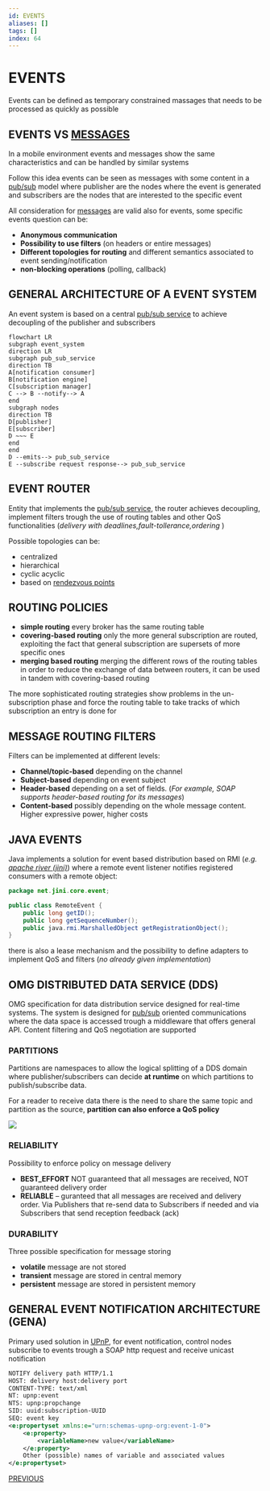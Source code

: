```yaml
---
id: EVENTS
aliases: []
tags: []
index: 64
---
```


# EVENTS

Events can be defined as temporary constrained massages that needs to be processed as quickly as possible

## EVENTS VS [MESSAGES](mobile_systems/MESSAGING.md)

In a mobile environment events and messages show the same characteristics and can be handled by similar systems

Follow this idea events can be seen as messages with some content in a [pub/sub](mobile_systems/PUB_SUB_MODEL.md) model where publisher are the nodes where the event is generated and subscribers are the nodes that are interested to the specific event

All consideration for [messages](mobile_systems/MESSAGING.md) are valid also for events, some specific events question can be:

- **Anonymous communication**
- **Possibility to use filters** (on headers or entire messages)
- **Different topologies for routing** and different semantics associated to event sending/notification
-  **non-blocking operations** (polling, callback)
## GENERAL ARCHITECTURE OF A EVENT SYSTEM

An event system is based on a central [pub/sub service](mobile_systems/PUB_SUB_MODEL.md) to achieve decoupling of the publisher and subscribers

```mermaid
flowchart LR
subgraph event_system
direction LR
subgraph pub_sub_service
direction TB
A[notification consumer]
B[notification engine]
C[subscription manager]
C --> B --notify--> A
end
subgraph nodes
direction TB
D[publisher]
E[subscriber]
D ~~~ E
end
end
D --emits--> pub_sub_service
E --subscribe request response--> pub_sub_service
```


## EVENT ROUTER

Entity that implements the [pub/sub service](mobile_systems/PUB_SUB_MODEL.md), the router achieves decoupling, implement filters trough the use of routing tables and other QoS functionalities (*delivery with deadlines,fault-tollerance,ordering* )

Possible topologies can be:

- centralized
- hierarchical
- cyclic acyclic
- based on [rendezvous points](DESIGN%20PATTERN%20AND%20ARCHITECTURES.md#RENDEZVOUS)

## ROUTING POLICIES

- **simple routing**  every broker has the same routing table
- **covering-based routing** only the more general subscription are routed, exploiting the fact that general subscription are supersets of more specific ones
- **merging based routing** merging the different rows of the routing tables in order to reduce the exchange of data between routers, it can be used in tandem with covering-based routing

The more sophisticated routing strategies show problems in the un-subscription phase and force the routing table to take tracks of which subscription an entry is done for

## MESSAGE ROUTING FILTERS

Filters can be implemented at different levels:

- **Channel/topic-based** depending on the channel
- **Subject-based** depending on event subject
- **Header-based** depending on a set of fields. (*For example, SOAP supports header-based routing for its messages*)
- **Content-based** possibly depending on the whole message content. Higher expressive power, higher costs

## JAVA EVENTS

Java implements a solution for event based distribution based on RMI (*e.g. [apache river (jini)](SERVICE_DISCOVERY.md#APACHE%20RIVER%20(JINI))*) where a remote event listener notifies registered consumers with a remote object:

```java
package net.jini.core.event;

public class RemoteEvent {
	public long getID();
	public long getSequenceNumber();
	public java.rmi.MarshalledObject getRegistrationObject();
}
```

there is also a lease mechanism and the possibility to define adapters to implement QoS and filters (*no already given implementation*)

## OMG DISTRIBUTED DATA SERVICE (DDS)

OMG specification  for data distribution service designed for real-time systems.
The system is designed for [pub/sub](mobile_systems/PUB_SUB_MODEL.md) oriented communications where the data space is accessed trough a middleware that offers general API. Content filtering and QoS negotiation are supported

### PARTITIONS

Partitions are namespaces to allow the logical splitting of a DDS domain where publisher/subscribers can decide **at runtime**  on which partitions to publish/subscribe data.

For a reader to receive data there is the need to share the same topic and partition as the source, **partition can also enforce a QoS policy**

![](mobile_systems/Pasted%20image%2020240618175718.png)

### RELIABILITY

Possibility to enforce policy on message delivery

- **BEST_EFFORT** NOT guaranteed that all messages are received, NOT guaranteed delivery order
- **RELIABLE** – guranteed that all messages are received and delivery order. Via Publishers that re-send data to Subscribers if needed and via Subscribers that send reception feedback (ack)
### DURABILITY

Three possible specification for message storing

- **volatile** message are not stored
- **transient** message are stored in central memory
- **persistent** message are stored in persistent memory

## GENERAL EVENT NOTIFICATION ARCHITECTURE (GENA)

Primary used solution in [UPnP](SERVICE_DISCOVERY.md#UNIVERSAL%20PLUG%20AND%20PLAY%20(UPnP)), for event notification, control nodes subscribe to events trough a SOAP http request and receive unicast notification

```xml
NOTIFY delivery path HTTP/1.1
HOST: delivery host:delivery port
CONTENT-TYPE: text/xml
NT: upnp:event
NTS: upnp:propchange
SID: uuid:subscription-UUID
SEQ: event key
<e:propertyset xmlns:e="urn:schemas-upnp-org:event-1-0">
	<e:property>
		<variableName>new value</variableName>
	</e:property>
	Other (possible) names of variable and associated values
</e:propertyset>
```

[PREVIOUS](mobile_systems/discovery_messages_events/EXTENSIBLE_MESSAGING_AND_PRESENCE_PROTOCOL.md)
